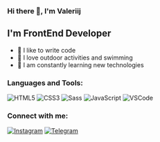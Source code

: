 ### Hi there 👋, I'm Valeriij

## I'm FrontEnd Developer

- 💪 I like to write code
- 🎉 I love outdoor activities and swimming
- 🥅 I am constantly learning new technologies

### Languages and Tools:
![HTML5](https://img.shields.io/badge/-HTML5-090909?style=for-the-badge&logo=HTML5)
![CSS3](https://img.shields.io/badge/-CSS3-090909?style=for-the-badge&logo=CSS3)
![Sass](https://img.shields.io/badge/-Sass-090909?style=for-the-badge&logo=Sass)
![JavaScript](https://img.shields.io/badge/-JavaScript-090909?style=for-the-badge&logo=JavaScript)
![VSCode](https://img.shields.io/badge/-VSCode-090909?style=for-the-badge&logo=VSCode)

### Connect with me:
[![Instagram](https://img.shields.io/badge/-instagram-090909?style=for-the-badge&logo=instagram)](https://www.instagram.com/ruvick_v)
[![Telegram](https://img.shields.io/badge/-Telegram-090909?style=for-the-badge&logo=Telegram)](https://t.me/RuvickV)


<!--
**ruvick/ruvick** is a ✨ _special_ ✨ repository because its `README.md` (this file) appears on your GitHub profile.

Here are some ideas to get you started:

- 🔭 I’m currently working on ...
- 🌱 I’m currently learning ...
- 👯 I’m looking to collaborate on ...
- 🤔 I’m looking for help with ...
- 💬 Ask me about ...
- 📫 How to reach me: ...
- 😄 Pronouns: ...
- ⚡ Fun fact: ...
-->

